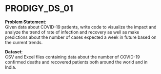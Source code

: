 # PRODIGY_DS_01
**Problem Statement**:<br>Given data about COVID-19 patients, write code to visualize the impact and
analyze the trend of rate of infection and recovery as well as make predictions
about the number of cases expected a week in future based on the current
trends.<br>

**Dataset**:<br>CSV and Excel files containing data about the number of COVID-19 confirmed
deaths and recovered patients both around the world and in India.
